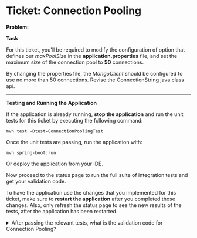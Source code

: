 Ticket: Connection Pooling
==========================

**Problem:**

**Task**

For this ticket, you'll be required to modify the configuration of option that defines our _maxPoolSize_ in the **application.properties** file, and set the maximum size of the connection pool to **50** connections.

By changing the properties file, the _MongoClient_ should be configured to use no more than 50 connections. Revise the ConnectionString java class api.

---

**Testing and Running the Application**

If the application is already running, **stop the application** and run the unit tests for this ticket by executing the following command:

```
mvn test -Dtest=ConnectionPoolingTest
```

Once the unit tests are passing, run the application with:

```
mvn spring-boot:run
```

Or deploy the application from your IDE.

Now proceed to the status page to run the full suite of integration tests and get your validation code.

To have the application use the changes that you implemented for this ticket, make sure to **restart the application** after you completed those changes. Also, only refresh the status page to see the new results of the tests, after the application has been restarted.

<details> 
  <summary>After passing the relevant tests, what is the validation code for Connection Pooling?</summary>
   Answer: 5ad4f4f58d4b377bcf55d742
</details>
